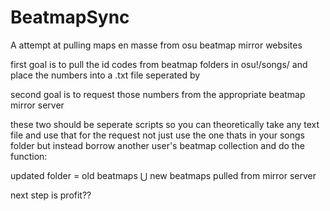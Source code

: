 # BeatmapSync
A attempt at pulling maps en masse from osu beatmap mirror websites

first goal is to pull the id codes from beatmap folders in osu!/songs/ and place the numbers into a .txt file seperated by <br>

second goal is to request those numbers from the appropriate beatmap mirror server

these two should be seperate scripts so you can theoretically take any text file and use that for the request not just use the one thats in your songs folder but instead borrow another user's beatmap collection and do the function:

updated folder = old beatmaps ⋃ new beatmaps pulled from mirror server


next step is profit??
